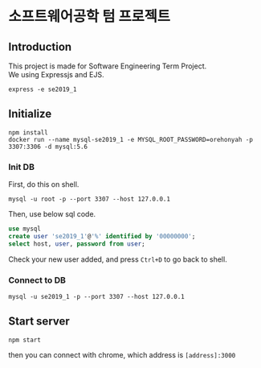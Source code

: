 # 소프트웨어공학 텀 프로젝트

## Introduction
This project is made for Software Engineering Term Project.  
We using Expressjs and EJS.  
```shell
express -e se2019_1
```

## Initialize
```shell
npm install
docker run --name mysql-se2019_1 -e MYSQL_ROOT_PASSWORD=orehonyah -p 3307:3306 -d mysql:5.6 
```

### Init DB
First, do this on shell.
```shell
mysql -u root -p --port 3307 --host 127.0.0.1
```
Then, use below sql code.
```sql
use mysql
create user 'se2019_1'@'%' identified by '00000000';
select host, user, password from user;
```
Check your new user added, and press `Ctrl+D` to go back to shell.

### Connect to DB
```shell
mysql -u se2019_1 -p --port 3307 --host 127.0.0.1
```

## Start server
```shell
npm start
```
then you can connect with chrome, which address is `[address]:3000`
